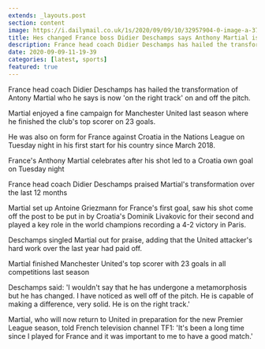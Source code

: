 ```yaml
---
extends: _layouts.post
section: content
image: https://i.dailymail.co.uk/1s/2020/09/09/10/32957904-0-image-a-37_1599645502858.jpg 
title: Hes changed France boss Didier Deschamps says Anthony Martial is on the right track 
description: France head coach Didier Deschamps has hailed the transformation of Antony Martial who he says is now on the right track. Martial made his first start for France since March 2018 on Tuesday night. 
date: 2020-09-09-11-19-39 
categories: [latest, sports] 
featured: true 
--- 
```

France head coach Didier Deschamps has hailed the transformation of Antony Martial who he says is now 'on the right track' on and off the pitch.

Martial enjoyed a fine campaign for Manchester United last season where he finished the club's top scorer on 23 goals.

He was also on form for France against Croatia in the Nations League on Tuesday night in his first start for his country since March 2018.

France's Anthony Martial celebrates after his shot led to a Croatia own goal on Tuesday night

France head coach Didier Deschamps praised Martial's transformation over the last 12 months

Martial set up Antoine Griezmann for France's first goal, saw his shot come off the post to be put in by Croatia's Dominik Livakovic for their second and played a key role in the world champions recording a 4-2 victory in Paris. 

Deschamps singled Martial out for praise, adding that the United attacker's hard work over the last year had paid off.

Martial finished Manchester United's top scorer with 23 goals in all competitions last season

Deschamps said: 'I wouldn't say that he has undergone a metamorphosis but he has changed. I have noticed as well off of the pitch. He is capable of making a difference, very solid. He is on the right track.' 

Martial, who will now return to United in preparation for the new Premier League season, told French television channel TF1: 'It's been a long time since I played for France and it was important to me to have a good match.' 

